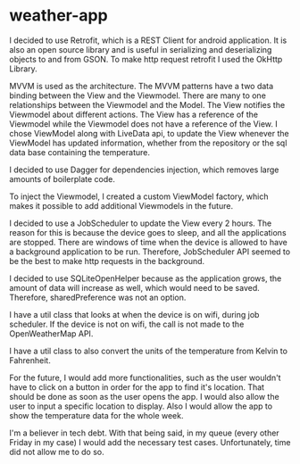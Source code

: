 # weather-app

I decided to use Retrofit, which is a REST Client for android application.
It is also an open source library and is useful in serializing and deserializing objects
to and from GSON. To make http request retrofit I used the OkHttp Library.

MVVM is used as the architecture. The MVVM patterns have a two data binding between the
View and the Viewmodel. There are many to one relationships between the
Viewmodel and the Model. The View notifies the Viewmodel about different actions.
The View has a reference of the Viewmodel while the Viewmodel does not
have a reference of the View. I chose ViewModel along with LiveData api, to update
the View whenever the ViewModel has updated information, whether from the
repository or the sql data base containing the temperature.

I decided to use Dagger for dependencies injection, which removes large amounts of
boilerplate code.

To inject the Viewmodel, I created a custom ViewModel factory, which makes it
possible to add additional Viewmodels in the future.

I decided to use a JobScheduler to update the View every 2 hours. The reason for
this is because the device goes to sleep, and all the applications are stopped. There
are windows of time when the device is allowed to have a background application to be run.
Therefore, JobScheduler API seemed to be the best to make http requests in the background.

I decided to use SQLiteOpenHelper because as the application grows, the amount
of data will increase as well, which would need to be saved. Therefore, sharedPreference
was not an option.

I have a util class that looks at when the device is on wifi, during job scheduler.
If the device is not on wifi, the call is not made to the OpenWeatherMap API.

I have a util class to also convert the units of the temperature from Kelvin to
Fahrenheit.

For the future, I would add more functionalities, such as the user wouldn't have to
click on a button in order for the app to find it's location. That should be done as soon
as the user opens the app. I would also allow the user to input a specific location
to display. Also I would allow the app to show the temperature data for the whole week.

I'm a believer in tech debt. With that being said, in my queue (every
other Friday in my case) I would add the necessary test cases. Unfortunately, time
did not allow me to do so.
